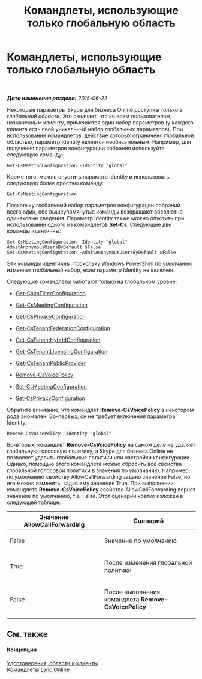 ﻿---
title: Командлеты, использующие только глобальную область
TOCTitle: Командлеты, использующие только глобальную область
ms:assetid: 0ffd3bc9-a6a1-4c2e-8d52-e599acc49d2d
ms:mtpsurl: https://technet.microsoft.com/ru-ru/library/Dn362771(v=OCS.15)
ms:contentKeyID: 56270528
ms.date: 06/01/2017
mtps_version: v=OCS.15
ms.translationtype: HT
---

# Командлеты, использующие только глобальную область

 

_**Дата изменения раздела:** 2015-06-22_

Некоторые параметры Skype для бизнеса Online доступны только в *глобальной области*. Это означает, что ко всем пользователям, назначенным клиенту, применяется один набор параметров (у каждого клиента есть свой уникальный набор глобальных параметров). При использовании командлетов, действие которых ограничено глобальной областью, параметр Identity является необязательным. Например, для получения параметров конфигурации собрания используйте следующую команду:

    Get-CsMeetingConfiguration -Identity "global"

Кроме того, можно опустить параметр Identity и использовать следующую более простую команду:

    Get-CsMeetingConfiguration

Поскольку глобальный набор параметров конфигурации собраний всего один, обе вышеупомянутые команды возвращают абсолютно одинаковые сведения. Параметр Identity также можно опустить при использовании одного из командлетов **Set-Cs**. Следующие две команды идентичны:

    Set-CsMeetingConfiguration -Identity "global" -AdmitAnonymousUsersByDefault $False
    Set-CsMeetingConfiguration -AdmitAnonymousUsersByDefault $False

Эти команды идентичны, поскольку Windows PowerShell по умолчанию изменяет глобальный набор, если параметр Identity не включен.

Следующие командлеты работают только на глобальном уровне:

  - [Get-CsImFilterConfiguration](https://docs.microsoft.com/en-us/powershell/module/skype/Get-CsImFilterConfiguration)

  - [Get-CsMeetingConfiguration](get-csmeetingconfiguration.md)

  - [Get-CsPrivacyConfiguration](https://docs.microsoft.com/en-us/powershell/module/skype/Get-CsPrivacyConfiguration)

  - [Get-CsTenantFederationConfiguration](get-cstenantfederationconfiguration.md)

  - [Get-CsTenantHybridConfiguration](get-cstenanthybridconfiguration.md)

  - [Get-CsTenantLicensingConfiguration](get-cstenantlicensingconfiguration.md)

  - [Get-CsTenantPublicProvider](get-cstenantpublicprovider.md)

  - [Remove-CsVoicePolicy](remove-csvoicepolicy.md)

  - [Set-CsMeetingConfiguration](set-csmeetingconfiguration.md)

  - [Set-CsPrivacyConfiguration](https://docs.microsoft.com/en-us/powershell/module/skype/Set-CsPrivacyConfiguration)

Обратите внимание, что командлет **Remove-CsVoicePolicy** в некотором роде аномален. Во-первых, он не требует включения параметра Identity:

    Remove-CsVoicePolicy -Identity "global"

Во-вторых, командлет **Remove-CsVoicePolicy** на самом деле не удаляет глобальную голосовую политику, а Skype для бизнеса Online не позволяет удалить глобальные политики или настройки конфигурации. Однако, помощью этого командлета можно сбросить все свойства глобальной голосовой политики в значения по умолчанию. Например, по умолчанию свойству AllowCallForwarding задано значение False, но его можно изменить, задав ему значение True. При выполнении командлета **Remove-CsVoicePolicy** свойство AllowCallForwarding вернет значение по умолчанию, т.е. False. Этот сценарий кратко изложен в следующей таблице:


<table>
<colgroup>
<col style="width: 50%" />
<col style="width: 50%" />
</colgroup>
<thead>
<tr class="header">
<th>Значение AllowCallForwarding</th>
<th>Сценарий</th>
</tr>
</thead>
<tbody>
<tr class="odd">
<td><p>False</p></td>
<td><p>Значение по умолчанию</p></td>
</tr>
<tr class="even">
<td><p>True</p></td>
<td><p>После изменения глобальной политики</p></td>
</tr>
<tr class="odd">
<td><p>False</p></td>
<td><p>После выполнения командлета <strong>Remove-CsVoicePolicy</strong></p></td>
</tr>
</tbody>
</table>


## См. также

#### Концепции

[Удостоверения, области и клиенты](identities-scopes-and-tenants-in-skype-for-business-online.md)  
[Командлеты Lync Online](the-skype-for-business-online-cmdlets.md)

